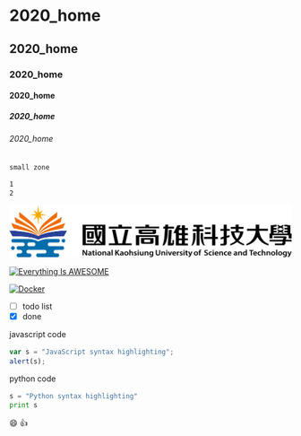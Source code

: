 # 2020_home
## 2020_home
### 2020_home
#### 2020_home
##### 2020_home
###### 2020_home

`small zone`

```
1
2
```

![NKUST](nkust.jpg "高雄科大")

[![Everything Is AWESOME](https://img.youtube.com/vi/StTqXEQ2l-Y/0.jpg)](https://www.youtube.com/watch?v=StTqXEQ2l-Y "Everything Is AWESOME")

[![Docker](https://img.youtube.com/vi/sSm2dRarhPo/0.jpg)](https://www.youtube.com/watch?v=sSm2dRarhPo "Docker")

- [ ] todo list
- [x] done

javascript code
```javascript
var s = "JavaScript syntax highlighting";
alert(s);
```

python code
```python
s = "Python syntax highlighting"
print s
```

:smile:
:+1:
